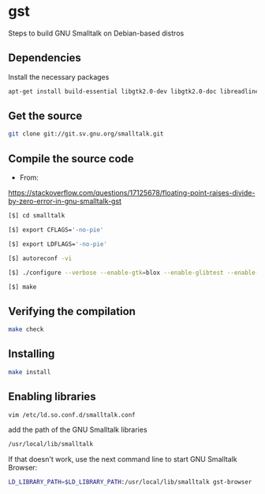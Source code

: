 # gst

Steps to build GNU Smalltalk on Debian-based distros

## Dependencies

Install the necessary packages

```sh
apt-get install build-essential libgtk2.0-dev libgtk2.0-doc libreadline-dev freeglut3-dev cmake libsigsegv-dev flex bison
```
## Get the source

```sh
git clone git://git.sv.gnu.org/smalltalk.git
```

## Compile the source code

* From:

https://stackoverflow.com/questions/17125678/floating-point-raises-divide-by-zero-error-in-gnu-smalltalk-gst

```sh
[$] cd smalltalk

[$] export CFLAGS='-no-pie'

[$] export LDFLAGS='-no-pie'

[$] autoreconf -vi

[$] ./configure --verbose --enable-gtk=blox --enable-glibtest --enable-threads=posix

[$] make
```

## Verifying the compilation

```sh
make check
```

## Installing

```sh
make install
```

## Enabling libraries

```sh
vim /etc/ld.so.conf.d/smalltalk.conf
```

add the path of the GNU Smalltalk libraries

```sh
/usr/local/lib/smalltalk
```

If that doesn't work, use the next command line to start GNU Smalltalk Browser:

```sh
LD_LIBRARY_PATH=$LD_LIBRARY_PATH:/usr/local/lib/smalltalk gst-browser
```
